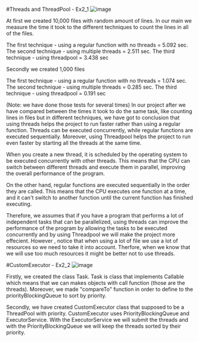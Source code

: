 #Threads and ThreadPool - Ex2_1
![image](https://user-images.githubusercontent.com/118388214/211653361-9ed713e4-bb41-4b2d-93cf-560d2cdc0556.png)


At first we created 10,000 files with random amount of lines. In our main we measure the time it took to the different techniques 
to count the lines in all of the files.

The first technique - using a regular function with no threads = 5.092 sec.
The second technique - using multiple threads = 2.511 sec.
The third technique - using threadpool =  3.438 sec

Secondly we created 1,000 files

The first technique - using a regular function with no threads = 1.074 sec.
The second technique - using multiple threads = 0.285 sec.
The third technique - using threadpool = 0.191 sec

(Note: we have done those tests for several times)
In our project after we have compared between the times it took to do the same task, like counting lines in files but in different techniques,
we have got to conclusion that using threads helps the project to run faster rather than using a regular function.
Threads can be executed concurrently, while regular functions are executed sequentially.
Moreover, using Threadpool helps the project to run even faster by starting all the threads at the same time.

When you create a new thread, it is scheduled by the operating system to be executed concurrently with other threads.
This means that the CPU can switch between different threads and execute them in parallel,
improving the overall performance of the program.

On the other hand, regular functions are executed sequentially in the order they are called.
This means that the CPU executes one function at a time, and it can't switch to another function until
the current function has finished executing.

Therefore, we assumes that if you have a program that performs a lot of independent tasks that can be parallelized,
using threads can improve the performance of the program by allowing the tasks to be executed concurrently and by using
Threadpool we will make the project more effecient.
However , notice that when using a lot of file we use a lot of resources so we need to take it into account.
Therfore, when we know that we will use too much resources it might be better not to use threads.

#CustomExecutor - Ex2_2
![image](https://user-images.githubusercontent.com/118388214/211653486-1949e7c9-2ed0-443e-8cc3-3b66cad93edc.png)

Firstly, we created the class Task.
Task is class that implements Callable which means that we can makes objects with call
function (those are the threads). Moreover, we made "compareTo" function in order to
define to the priorityBlockingQueue to sort by priority.

Secondly, we have created CustomExecutor class that supposed to be a ThreadPool with
priority. 
CustomExecutor uses PriorityBlockingQueue<Runnable> and ExecutorService.
With the ExecutorService we will submit the threads and with the 
PriorityBlockingQueue<Runnable> we will keep the threads sorted by their priority.
